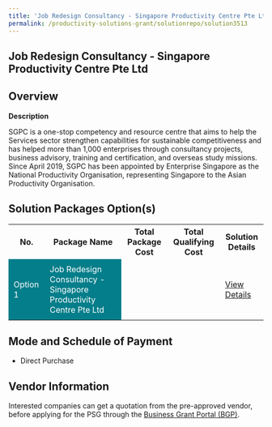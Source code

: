 ```yaml
---
title: 'Job Redesign Consultancy - Singapore Productivity Centre Pte Ltd'
permalink: /productivity-solutions-grant/solutionrepo/solution3513
---
```


## Job Redesign Consultancy - Singapore Productivity Centre Pte Ltd

## Overview

**Description**

SGPC is a one-stop competency and resource centre that aims to help the Services sector strengthen capabilities for sustainable competitiveness and has helped more than 1,000 enterprises through consultancy projects, business advisory, training and certification, and overseas study missions.
Since April 2019, SGPC has been appointed by Enterprise Singapore as the National Productivity Organisation, representing Singapore to the Asian Productivity Organisation. 

## Solution Packages Option(s)

<table>
<tr>
<th><b>No.</b></th>
<th><b>Package Name</b></th>
<th><b>Total Package Cost</b></th>
<th><b>Total Qualifying Cost</b></th>
<th><b>Solution Details</b></th>
</tr>
<tr>
<td style='padding: 10px; background-color: #037E8A; color: #FFFFFF;'>Option 1</td>
<td style='padding: 10px; background-color: #037E8A; color: #FFFFFF;'>Job Redesign Consultancy - Singapore Productivity Centre Pte Ltd</td>
<td style='padding: 10px;'></td>
<td style='padding: 10px;'></td>
<td style='padding: 10px;'><a href='https://www.gobusiness.gov.sg/images/psg/CaseStudiesbySingaporeProductivityCentre.pdf' target='_blank'>View Details</a></td>
</tr>
</table>

## Mode and Schedule of Payment

 - Direct Purchase

## Vendor Information

 

Interested companies can get a quotation from the pre-approved vendor, before applying for the PSG through the <a href='https://www.businessgrants.gov.sg/' target='_blank' rel='noopener'>Business Grant Portal (BGP)</a>.

<script src="/jquery/resize-tables.js"></script>
